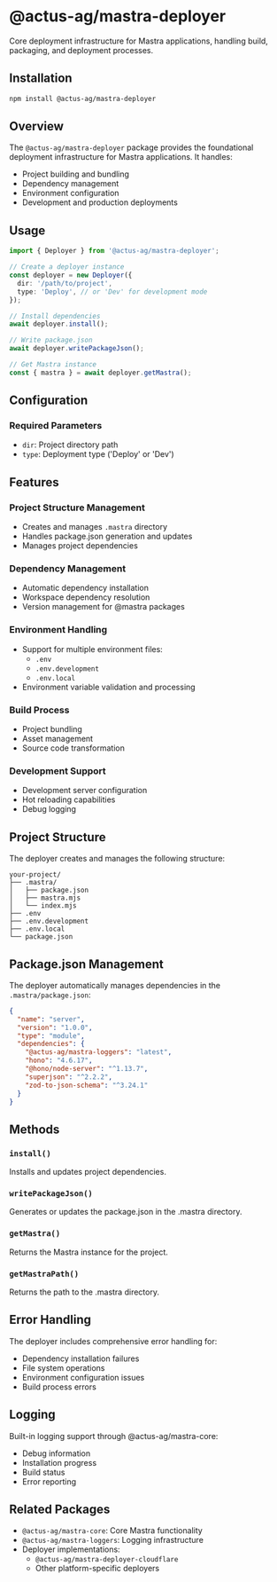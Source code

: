 # @actus-ag/mastra-deployer

Core deployment infrastructure for Mastra applications, handling build, packaging, and deployment processes.

## Installation

```bash
npm install @actus-ag/mastra-deployer
```

## Overview

The `@actus-ag/mastra-deployer` package provides the foundational deployment infrastructure for Mastra applications. It handles:

- Project building and bundling
- Dependency management
- Environment configuration
- Development and production deployments

## Usage

```typescript
import { Deployer } from '@actus-ag/mastra-deployer';

// Create a deployer instance
const deployer = new Deployer({
  dir: '/path/to/project',
  type: 'Deploy', // or 'Dev' for development mode
});

// Install dependencies
await deployer.install();

// Write package.json
await deployer.writePackageJson();

// Get Mastra instance
const { mastra } = await deployer.getMastra();
```

## Configuration

### Required Parameters

- `dir`: Project directory path
- `type`: Deployment type ('Deploy' or 'Dev')

## Features

### Project Structure Management

- Creates and manages `.mastra` directory
- Handles package.json generation and updates
- Manages project dependencies

### Dependency Management

- Automatic dependency installation
- Workspace dependency resolution
- Version management for @mastra packages

### Environment Handling

- Support for multiple environment files:
  - `.env`
  - `.env.development`
  - `.env.local`
- Environment variable validation and processing

### Build Process

- Project bundling
- Asset management
- Source code transformation

### Development Support

- Development server configuration
- Hot reloading capabilities
- Debug logging

## Project Structure

The deployer creates and manages the following structure:

```
your-project/
├── .mastra/
│   ├── package.json
│   ├── mastra.mjs
│   └── index.mjs
├── .env
├── .env.development
├── .env.local
└── package.json
```

## Package.json Management

The deployer automatically manages dependencies in the `.mastra/package.json`:

```json
{
  "name": "server",
  "version": "1.0.0",
  "type": "module",
  "dependencies": {
    "@actus-ag/mastra-loggers": "latest",
    "hono": "4.6.17",
    "@hono/node-server": "^1.13.7",
    "superjson": "^2.2.2",
    "zod-to-json-schema": "^3.24.1"
  }
}
```

## Methods

### `install()`

Installs and updates project dependencies.

### `writePackageJson()`

Generates or updates the package.json in the .mastra directory.

### `getMastra()`

Returns the Mastra instance for the project.

### `getMastraPath()`

Returns the path to the .mastra directory.

## Error Handling

The deployer includes comprehensive error handling for:

- Dependency installation failures
- File system operations
- Environment configuration issues
- Build process errors

## Logging

Built-in logging support through @actus-ag/mastra-core:

- Debug information
- Installation progress
- Build status
- Error reporting

## Related Packages

- `@actus-ag/mastra-core`: Core Mastra functionality
- `@actus-ag/mastra-loggers`: Logging infrastructure
- Deployer implementations:
  - `@actus-ag/mastra-deployer-cloudflare`
  - Other platform-specific deployers
